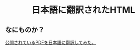 <html lang="ja">
    <head>
        <meta charset="utf-8" />
        <title>HTMLs translated to Japansese</title>
    </head>
    <body>
        <h1><center>日本語に翻訳されたHTML</center></h1>
        <h2>なにものか？</h2>
        <p>
            <a href="https://boyoyon.github.io/HTMLs_translated_to_Japanese/">公開されているPDFを日本語に翻訳してみた。</a>
        </p>
    </body>
</html>
